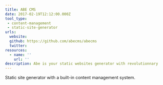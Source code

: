 ```yaml
---
title: ABE CMS
date: 2017-02-19T12:12:00.000Z
tool_type:
 - content-management
 - static-site-generator
urls:
  website:
  github: https://github.com/abecms/abecms
  twitter:
resources:
  - name: ''
    url: ''
description: Abe is your static websites generator with revolutionnary self-descriptive templates
---
```

Static site generator with a built-in content management system.
